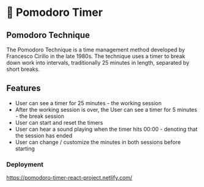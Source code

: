 # 🍅 Pomodoro Timer
## Pomodoro Technique
The Pomodoro Technique is a time management method developed by Francesco Cirillo in the late 1980s. The technique uses a timer to break down work into intervals, traditionally 25 minutes in length, separated by short breaks.
## Features
* User can see a timer for 25 minutes - the working session
* After the working session is over, the User can see a timer for 5 minutes - the break session
* User can start and reset the timers
* User can hear a sound playing when the timer hits 00:00 - denoting that the session has ended
* User can change / customize the minutes in both sessions before starting

### Deployment

https://pomodoro-timer-react-project.netlify.com/

